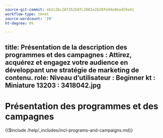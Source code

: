 ```yaml
---
source-git-commit: eb2c2bc28f352b0fc2681e2b20fe94e86a459a41
workflow-type: tm+mt
source-wordcount: '29'
ht-degree: 0%

---
```

title: Présentation de la description des programmes et des campagnes : Attirez, acquérez et engagez votre audience en développant une stratégie de marketing de contenu.
role: Niveau d’utilisateur : Beginner kt : Miniature 13203 : 3418042.jpg
---

# Présentation des programmes et des campagnes

{{$include /help/_includes/incl-programs-and-campaigns.md}}